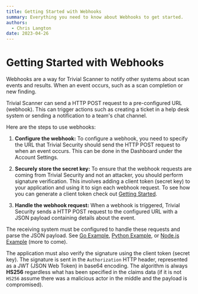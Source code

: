 ```yaml
---
title: Getting Started with Webhooks
summary: Everything you need to know about Webhooks to get started.
authors:
  - Chris Langton
date: 2023-04-26
---
```


# Getting Started with Webhooks

Webhooks are a way for Trivial Scanner to notify other systems about scan events and results. When an event occurs, such as a scan completion or new finding.

Trivial Scanner can send a HTTP POST request to a pre-configured URL (webhook). This can trigger actions such as creating a ticket in a help desk system or sending a notification to a team's chat channel.

Here are the steps to use webhooks:

1. **Configure the webhook:** To configure a webhook, you need to specify the URL that Trivial Security should send the HTTP POST request to when an event occurs. This can be done in the Dashboard under the Account Settings.

2. **Securely store the secret key:** To ensure that the webhook requests are coming from Trivial Security and not an attacker, you should perform signature verification. This involves adding a client token (secret key) to your application and using it to sign each webhook request. To see how you can generate a client token check out [Getting Started](./getting-started.md).

3. **Handle the webhook request:** When a webhook is triggered, Trivial Security sends a HTTP POST request to the configured URL with a JSON payload containing details about the event.

The receiving system must be configured to handle these requests and parse the JSON payload. See [Go Example](golang.md), [Python Example](python.md), or [Node.js Example](nodejs.md) (more to come).

The application must also verify the signature using the client token (secret key). The signature is sent in the `Authorization` HTTP header, represented as a JWT (JSON Web Token) in base64 encoding. The algorithm is always **HS256** regardless what has been specified in the claims data (if it is not `HS256` assume there was a malicious actor in the middle and the payload is compromised).
